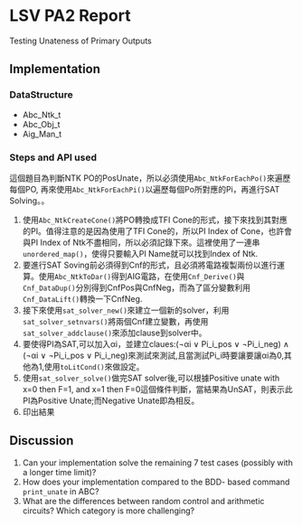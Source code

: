 # LSV PA2 Report
Testing Unateness of Primary Outputs
## Implementation

### DataStructure
- Abc_Ntk_t
- Abc_Obj_t
- Aig_Man_t
### Steps and API used
這個題目為判斷NTK PO的PosUnate，所以必須使用`Abc_NtkForEachPo()`來遍歷每個PO, 再來使用`Abc_NtkForEachPi()`以遍歷每個Po所對應的Pi，再進行SAT Solving。。
1. 使用`Abc_NtkCreateCone()`將PO轉換成TFI Cone的形式，接下來找到其對應的PI。值得注意的是因為使用了TFI Cone的，所以PI Index of Cone，也許會與PI Index of Ntk不盡相同，所以必須記錄下來。這裡使用了一連串`unordered_map()`，使得只要輸入PI Name就可以找到Index of Ntk.
2. 要進行SAT Soving前必須得到Cnf的形式，且必須將電路複製兩份以進行運算。使用`Abc_NtkToDar()`得到AIG電路，在使用`Cnf_Derive()`與`Cnf_DataDup()`分別得到CnfPos與CnfNeg，而為了區分變數利用`Cnf_DataLift()`轉換一下CnfNeg.
3. 接下來使用`sat_solver_new()`來建立一個新的solver，利用`sat_solver_setnvars()`將兩個Cnf建立變數，再使用`sat_solver_addclause()`來添加clause到solver中。
4. 要使得PI為SAT,可以加入αi，並建立claues:(¬αi ∨ Pi_i_pos ∨ ¬Pi_i_neg) ∧ (¬αi ∨ ¬Pi_i_pos ∨ Pi_i_neg)來測試來測試,且當測試Pi_i時要讓要讓αi為0,其他為1,使用`toLitCond()`來做設定。
5. 使用`sat_solver_solve()`做完SAT solver後,可以根據Positive unate with x=0 then F=1, and x=1 then F=0這個條件判斷，當結果為UnSAT，則表示此PI為Positive Unate;而Negative Unate即為相反。
6. 印出結果


## Discussion
1. Can your implementation solve the remaining 7 test
cases (possibly with a longer time limit)?  
2. How does your implementation compared to the BDD-
based command `print_unate` in ABC?
3. What are the differences between random control and
arithmetic circuits? Which category is more challenging?